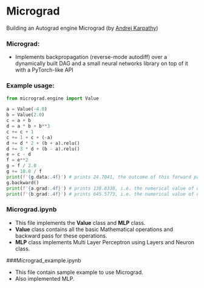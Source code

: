 # Micrograd
Building an Autograd engine Micrograd (by [Andrej Karpathy](https://www.youtube.com/watch?v=VMj-3S1tku0&list=PLAqhIrjkxbuWI23v9cThsA9GvCAUhRvKZ&index=1))

### Micrograd:
- Implements backpropagation (reverse-mode autodiff) over a dynamically built DAG and a small neural networks library on top of it with a PyTorch-like API

### Example usage:
```python 
from micrograd.engine import Value

a = Value(-4.0)
b = Value(2.0)
c = a + b
d = a * b + b**3
c += c + 1
c += 1 + c + (-a)
d += d * 2 + (b + a).relu()
d += 3 * d + (b - a).relu()
e = c - d
f = e**2
g = f / 2.0
g += 10.0 / f
print(f'{g.data:.4f}') # prints 24.7041, the outcome of this forward pass
g.backward()
print(f'{a.grad:.4f}') # prints 138.8338, i.e. the numerical value of dg/da
print(f'{b.grad:.4f}') # prints 645.5773, i.e. the numerical value of dg/db
```

### Micrograd.ipynb
- This file implements the **Value** class and **MLP** class.
- **Value** class contains all the basic Mathematical operations and backward pass for these operations.
- **MLP** class implements Multi Layer Perceptron using Layers and Neuron class.

###Micrograd_example.ipynb
- This file contain sample example to use Micrograd.
- Also implemented MLP.
